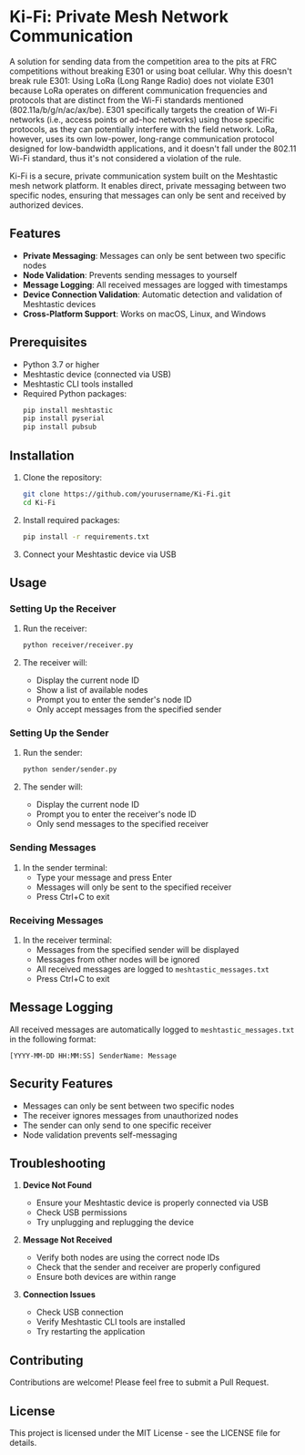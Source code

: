 # Ki-Fi: Private Mesh Network Communication

A solution for sending data from the competition area to the pits at FRC competitions without breaking E301 or using boat cellular.
Why this doesn't break rule E301: Using LoRa (Long Range Radio) does not violate E301 because LoRa operates on different communication 
frequencies and protocols that are distinct from the Wi-Fi standards mentioned (802.11a/b/g/n/ac/ax/be). E301 specifically targets the 
creation of Wi-Fi networks (i.e., access points or ad-hoc networks) using those specific protocols, as they can potentially interfere with 
the field network. LoRa, however, uses its own low-power, long-range communication protocol designed for low-bandwidth applications, and it 
doesn't fall under the 802.11 Wi-Fi standard, thus it's not considered a violation of the rule.

Ki-Fi is a secure, private communication system built on the Meshtastic mesh network platform. It enables direct, private messaging between two specific nodes, ensuring that messages can only be sent and received by authorized devices.

## Features

- **Private Messaging**: Messages can only be sent between two specific nodes
- **Node Validation**: Prevents sending messages to yourself
- **Message Logging**: All received messages are logged with timestamps
- **Device Connection Validation**: Automatic detection and validation of Meshtastic devices
- **Cross-Platform Support**: Works on macOS, Linux, and Windows

## Prerequisites

- Python 3.7 or higher
- Meshtastic device (connected via USB)
- Meshtastic CLI tools installed
- Required Python packages:
  ```bash
  pip install meshtastic
  pip install pyserial
  pip install pubsub
  ```

## Installation

1. Clone the repository:
   ```bash
   git clone https://github.com/yourusername/Ki-Fi.git
   cd Ki-Fi
   ```

2. Install required packages:
   ```bash
   pip install -r requirements.txt
   ```

3. Connect your Meshtastic device via USB

## Usage

### Setting Up the Receiver

1. Run the receiver:
   ```bash
   python receiver/receiver.py
   ```

2. The receiver will:
   - Display the current node ID
   - Show a list of available nodes
   - Prompt you to enter the sender's node ID
   - Only accept messages from the specified sender

### Setting Up the Sender

1. Run the sender:
   ```bash
   python sender/sender.py
   ```

2. The sender will:
   - Display the current node ID
   - Prompt you to enter the receiver's node ID
   - Only send messages to the specified receiver

### Sending Messages

1. In the sender terminal:
   - Type your message and press Enter
   - Messages will only be sent to the specified receiver
   - Press Ctrl+C to exit

### Receiving Messages

1. In the receiver terminal:
   - Messages from the specified sender will be displayed
   - Messages from other nodes will be ignored
   - All received messages are logged to `meshtastic_messages.txt`
   - Press Ctrl+C to exit

## Message Logging

All received messages are automatically logged to `meshtastic_messages.txt` in the following format:
```
[YYYY-MM-DD HH:MM:SS] SenderName: Message
```

## Security Features

- Messages can only be sent between two specific nodes
- The receiver ignores messages from unauthorized nodes
- The sender can only send to one specific receiver
- Node validation prevents self-messaging

## Troubleshooting

1. **Device Not Found**
   - Ensure your Meshtastic device is properly connected via USB
   - Check USB permissions
   - Try unplugging and replugging the device

2. **Message Not Received**
   - Verify both nodes are using the correct node IDs
   - Check that the sender and receiver are properly configured
   - Ensure both devices are within range

3. **Connection Issues**
   - Check USB connection
   - Verify Meshtastic CLI tools are installed
   - Try restarting the application

## Contributing

Contributions are welcome! Please feel free to submit a Pull Request.

## License

This project is licensed under the MIT License - see the LICENSE file for details.

